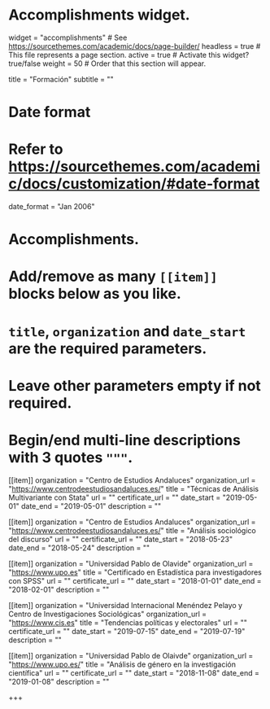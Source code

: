 # Accomplishments widget.
widget = "accomplishments"  # See https://sourcethemes.com/academic/docs/page-builder/
headless = true  # This file represents a page section.
active = true  # Activate this widget? true/false
weight = 50  # Order that this section will appear.

title = "Formación"
subtitle = ""

# Date format
#   Refer to https://sourcethemes.com/academic/docs/customization/#date-format
date_format = "Jan 2006"

# Accomplishments.
#   Add/remove as many `[[item]]` blocks below as you like.
#   `title`, `organization` and `date_start` are the required parameters.
#   Leave other parameters empty if not required.
#   Begin/end multi-line descriptions with 3 quotes `"""`.

[[item]]
  organization = "Centro de Estudios Andaluces"
  organization_url = "https://www.centrodeestudiosandaluces.es/"
  title = "Técnicas de Análisis Multivariante con Stata"
  url = ""
  certificate_url = ""
  date_start = "2019-05-01"
  date_end = "2019-05-01"
  description = ""
  
[[item]]
  organization = "Centro de Estudios Andaluces"
  organization_url = "https://www.centrodeestudiosandaluces.es/"
  title = "Análisis sociológico del discurso"
  url = ""
  certificate_url = ""
  date_start = "2018-05-23"
  date_end = "2018-05-24"
  description = ""  

[[item]]
  organization = "Universidad Pablo de Olavide"
  organization_url = "https://www.upo.es"
  title = "Certificado en Estadística para investigadores con SPSS"
  url = ""
  certificate_url = ""
  date_start = "2018-01-01"
  date_end = "2018-02-01"
  description = ""
  
[[item]]
  organization = "Universidad Internacional Menéndez Pelayo y Centro de Investigaciones Sociológicas"
  organization_url = "https://www.cis.es"
  title = "Tendencias políticas y electorales"
  url = ""
  certificate_url = ""
  date_start = "2019-07-15"
  date_end = "2019-07-19"
  description = ""
  
[[item]]
  organization = "Universidad Pablo de Olaivde"
  organization_url = "https://www.upo.es/"
  title = "Análisis de género en la investigación científica"
  url = ""
  certificate_url = ""
  date_start = "2018-11-08"
  date_end = "2019-01-08"
  description = ""

+++
